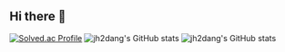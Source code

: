 ## Hi there 👋

<!--
**jh2dang/jh2dang** is a ✨ _special_ ✨ repository because its `README.md` (this file) appears on your GitHub profile.

Here are some ideas to get you started:

- 🔭 I’m currently working on ...
- 🌱 I’m currently learning ...
- 👯 I’m looking to collaborate on ...
- 🤔 I’m looking for help with ...
- 💬 Ask me about ...
- 📫 How to reach me: ...
- 😄 Pronouns: ...
- ⚡ Fun fact: ...
-->

[![Solved.ac Profile](http://mazassumnida.wtf/api/v2/generate_badge?boj=jungh2dang)](https://solved.ac/jungh2dang/)
![jh2dang's GitHub stats](https://github-readme-stats.vercel.app/api?username=jh2dang&theme=slateorange&show_icons=true)
![jh2dang's GitHub stats](https://github-readme-stats.vercel.app/api?username=jh2dang&theme=react&show_icons=true)
